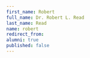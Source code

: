 ```yaml
---
first_name: Robert
full_name: Dr. Robert L. Read
last_name: Read
name: robert
redirect_from: 
alumni: true
published: false
---
```


